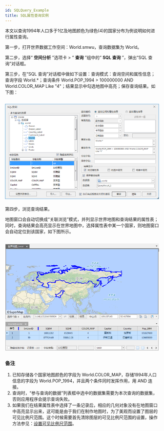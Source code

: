 ```yaml
---
id: SQLQuery_Example
title: SQL属性查询实例
---
```

本文以查询1994年人口多于1亿及地图颜色为绿色(4)的国家分布为例说明如何进行属性查询。

第一步，打开世界数据工作空间：World.smwu，查询数据集为 World。

第二步，选择“ **空间分析** ”选项卡 > “ **查询** ”组中的“ **SQL 查询** ”，弹出“SQL 查询”对话框。

第三步，在“SQL 查询”对话框中做如下设置：查询模式：查询空间和属性信息；查询字段 World.*；查询条件 World.POP_1994 >
100000000 AND World.COLOR_MAP Like "4"；结果显示中勾选地图中高亮；保存查询结果。如下图：

![](img/WHowtoSQL2.png)  
---  
  
第四步，浏览查询结果。

地图窗口会自动切换成“关联浏览”模式，并列显示世界地图和查询结果的属性表；同时，查询结果会高亮显示在世界地图中，选择属性表中某一个国家，则地图窗口会自动定位到该国家，如下图所示。

![](img/WHowtoSQL3.png)  
---  
  
### 备注

  1. 已知存储各个国家地图颜色的字段为 World.COLOR_MAP，存储1994年人口信息的字段为 World.POP_1994，并且两个条件同时发挥作用，用 AND 连接。
  2. 查询时，“参与查询的数据”列表框中选中的数据集需要为本次查询的数据集，否则应用程序会提示查询失败。
  3. 如果我们在结果属性表中选择了一条记录后，相应的几何对象没有在地图窗口中高亮显示出来，这可能是由于我们在制作地图时，为了美观而设置了图层的可见比例尺范围。这个时候需要首先清除图层的可见比例尺范围的设置，操作方法参见：[设置可见比例尺范围](../Visualization/AdvanceSetting/ScaleRanges)。

